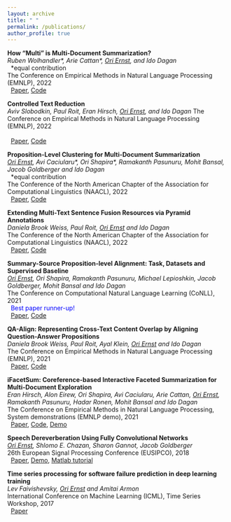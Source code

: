 ```yaml
---
layout: archive
title: " "
permalink: /publications/
author_profile: true
---
```


<!---  {% if author.googlescholar %}
  <u><a href="{{author.googlescholar}}">My Google Scholar profile</a> will </u>
{% endif %}

{% include base_path %}

{% for post in site.publications reversed %}
  {% include archive-single.html %}
{% endfor %} -->

**How “Multi” is Multi-Document Summarization?**                                                                                
_Ruben Wolhandler*, Arie Cattan*, <ins>Ori Ernst</ins>, and Ido Dagan_                                                 <br />&nbsp; *equal contribution    
The Conference on Empirical Methods in Natural Language Processing (EMNLP), 2022 
<br />&nbsp; [Paper](https://arxiv.org/pdf/2210.12688.pdf), [Code](https://github.com/ariecattan/multi_mds)


**Controlled Text Reduction**                                                                                
_Aviv Slobodkin, Paul Roit, Eran Hirsch, <ins>Ori Ernst</ins>, and Ido Dagan_ 
The Conference on Empirical Methods in Natural Language Processing (EMNLP), 2022  
<br />&nbsp; [Paper](https://arxiv.org/pdf/2210.13449.pdf), [Code](https://github.com/lovodkin93/Controlled_Text_Reduction)


**Proposition-Level Clustering for Multi-Document Summarization**                                                                                
_<ins>Ori Ernst</ins>, Avi Caciularu*, Ori Shapira*, Ramakanth Pasunuru, Mohit Bansal, Jacob Goldberger and Ido Dagan_                                                 <br />&nbsp; *equal contribution    
The Conference of the North American Chapter of the Association for Computational Linguistics (NAACL), 2022 
<br />&nbsp; [Paper](https://arxiv.org/pdf/2112.08770.pdf), [Code](https://github.com/oriern/ProCluster)


**Extending Multi-Text Sentence Fusion Resources via Pyramid Annotations**  
_Daniela Brook Weiss, Paul Roit, <ins>Ori Ernst</ins> and Ido Dagan_                                                 
The Conference of the North American Chapter of the Association for Computational Linguistics (NAACL), 2022 
<br />&nbsp; [Paper](https://arxiv.org/pdf/2110.04517.pdf), [Code](https://github.com/DanielaBWeiss/Extending-Sentence-Fusion-Resources)



**Summary-Source Proposition-level Alignment: Task, Datasets and Supervised Baseline**                                                                                
_<ins>Ori Ernst</ins>, Ori Shapira, Ramakanth Pasunuru, Michael Lepioshkin, Jacob Goldberger, Mohit Bansal and Ido Dagan_                                                       
The Conference on Computational Natural Language Learning (CoNLL), 2021 
<br />&nbsp; <span style="color:blue">Best paper runner-up!</span>
<br />&nbsp; [Paper](https://aclanthology.org/2021.conll-1.25.pdf), [Code](https://github.com/oriern/SuperPAL)

**QA-Align: Representing Cross-Text Content Overlap by Aligning Question-Answer Propositions**                                                                                
_Daniela Brook Weiss, Paul Roit, Ayal Klein, <ins>Ori Ernst</ins> and Ido Dagan_                                                         
The Conference on Empirical Methods in Natural Language Processing (EMNLP), 2021                                                                                    
&nbsp; [Paper](https://aclanthology.org/2021.emnlp-main.778.pdf), [Code](https://github.com/DanielaBWeiss/QA-ALIGN)

**iFacetSum: Coreference-based Interactive Faceted Summarization for Multi-Document Exploration**                                                                 
_Eran Hirsch, Alon Eirew, Ori Shapira, Avi Caciularu, Arie Cattan, <ins>Ori Ernst</ins>, Ramakanth Pasunuru, Hadar Ronen, Mohit Bansal and Ido Dagan_            
The Conference on Empirical Methods in Natural Language Processing, System demonstrations (EMNLP demo), 2021                                                  
&nbsp; [Paper](https://aclanthology.org/2021.emnlp-demo.33.pdf), [Code](https://github.com/BIU-NLP/iFACETSUM), [Demo](https://biu-nlp.github.io/iFACETSUM/WebApp/client/)


**Speech Dereverberation Using Fully Convolutional Networks**  
_<ins>Ori Ernst</ins>, Shlomo E. Chazan, Sharon Gannot, Jacob Goldberger_                                                                                         
26th European Signal Processing Conference (EUSIPCO), 2018                                      
&nbsp; [Paper](https://arxiv.org/pdf/1803.08243.pdf), [Demo](https://www.eng.biu.ac.il/gannot/speech-enhancement/speech-dereverberation-using-fully-convolutional-networks/), [Matlab tutorial](https://www.mathworks.com/help/audio/ug/dereverberate-speech-using-deep-learning-networks.html)

**Time series processing for software failure prediction in deep learning training**  
_Lev Faivishevsky, <ins>Ori Ernst</ins> and Amitai Armon_                                                                                         
International Conference on Machine Learning (ICML), Time Series Workshop, 2017                                       
&nbsp; [Paper](https://roseyu.com/time-series-workshop/submissions/TSW2017_paper_6.pdf) 

